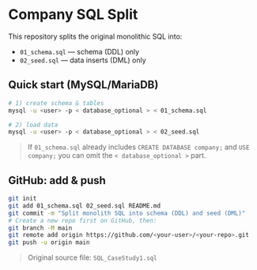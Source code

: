 # Company SQL Split

This repository splits the original monolithic SQL into:
- `01_schema.sql` — schema (DDL) only
- `02_seed.sql` — data inserts (DML) only

## Quick start (MySQL/MariaDB)

```bash
# 1) create schema & tables
mysql -u <user> -p < database_optional > < 01_schema.sql

# 2) load data
mysql -u <user> -p < database_optional > < 02_seed.sql
```

> If `01_schema.sql` already includes `CREATE DATABASE company;` and `USE company;` you can omit the `< database_optional >` part.

## GitHub: add & push

```bash
git init
git add 01_schema.sql 02_seed.sql README.md
git commit -m "Split monolith SQL into schema (DDL) and seed (DML)"
# Create a new repo first on GitHub, then:
git branch -M main
git remote add origin https://github.com/<your-user>/<your-repo>.git
git push -u origin main
```

> Original source file: `SQL_CaseStudy1.sql`
